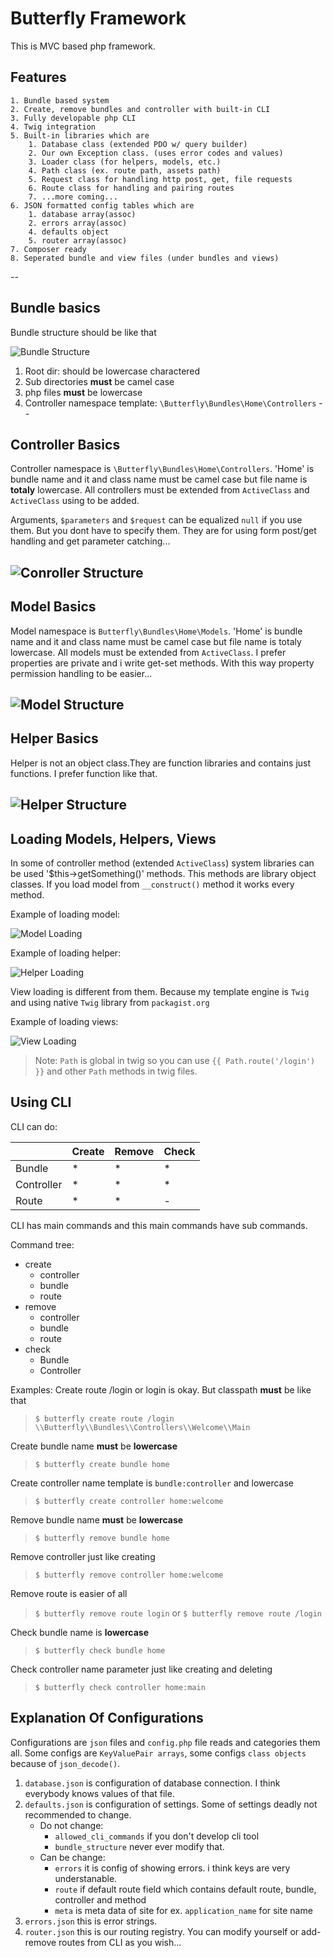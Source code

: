 # Butterfly Framework

This is MVC based php framework.

## Features

    1. Bundle based system
    2. Create, remove bundles and controller with built-in CLI
    3. Fully developable php CLI
    4. Twig integration
    5. Built-in libraries which are
        1. Database class (extended PDO w/ query builder)
        2. Our own Exception class. (uses error codes and values)
        3. Loader class (for helpers, models, etc.)
        4. Path class (ex. route path, assets path)
        5. Request class for handling http post, get, file requests
        6. Route class for handling and pairing routes
        7. ...more coming...
    6. JSON formatted config tables which are
        1. database array(assoc)
        2. errors array(assoc)
        4. defaults object
        5. router array(assoc)
    7. Composer ready
    8. Seperated bundle and view files (under bundles and views)
    
--

## Bundle basics

Bundle structure should be like that

![Bundle Structure](https://image.prntscr.com/image/jsSNKCEFT3Su915_O2lEVA.png)

1. Root dir: should be lowercase charactered
2. Sub directories **must** be camel case
3. php files **must** be lowercase
4. Controller namespace template: `\Butterfly\Bundles\Home\Controllers`
--


## Controller Basics

Controller namespace is `\Butterfly\Bundles\Home\Controllers`. 'Home' is bundle name and it and class name must be camel case but file name is **totaly** lowercase. All controllers must be extended from `ActiveClass` and `ActiveClass` using to be added.

Arguments, `$parameters` and `$request` can be equalized `null` if you use them. But you dont have to specify them. They are for using form post/get handling and get parameter catching...

![Conroller Structure](https://image.prntscr.com/image/R6ksf14XTsO5cBROLlNjew.png)
--


## Model Basics

Model namespace is `Butterfly\Bundles\Home\Models`. 'Home' is bundle name and it and class name must be camel case but file name is totaly lowercase. All models must be extended from `ActiveClass`. I prefer properties are private and i write get-set methods. With this way property permission handling to be easier...

![Model Structure](https://image.prntscr.com/image/rmozgXFWQgyFAuSdgLlDlA.png)
--


## Helper Basics

Helper is not an object class.They are function libraries and contains just functions. I prefer function like that. 

![Helper Structure](https://image.prntscr.com/image/TxQapNKGQCq1fHLCXcTI1w.png)
--

## Loading Models, Helpers, Views

In some of controller method (extended `ActiveClass`) system libraries can be used '$this->getSomething()' methods. This methods are library object classes. If you load model from 
`__construct()` method it works every method.
 
 Example of loading model:
 
 ![Model Loading](https://image.prntscr.com/image/NCfR1iMnQK6amL2ZzXYbrQ.png)
 
 Example of loading helper:
 
 ![Helper Loading](https://image.prntscr.com/image/UmIqkqVQSBySnZ0Gi3v_-A.png)
 
 View loading is different from them. Because my template engine is `Twig` and using native `Twig` library from `packagist.org`
 
 Example of loading views:
 
 ![View Loading](https://image.prntscr.com/image/XO2VZphKTo2k22BtgawSJA.png)
 
 >Note: `Path` is global in twig so you can use `{{ Path.route('/login') }}` and other `Path` methods in twig files.
 
 
 
 ## Using CLI
 
 CLI can do:
 
 
 |          | Create |   Remove   | Check |
 |----------|--------|------------|-------|
 |Bundle    |*       |*           |*      |
 |Controller|*       |*           |*      |
 |Route     |*       |*           |-      |


CLI has main commands and this main commands have sub commands.

Command tree:

- create
    - controller
    - bundle
    - route
- remove
    - controller
    - bundle
    - route
- check
    - Bundle
    - Controller
    
Examples: 
Create route  /login or login is okay. But classpath **must** be like that
> `$ butterfly create route /login \\Butterfly\\Bundles\\Controllers\\Welcome\\Main`

Create bundle  name **must** be **lowercase**
> `$ butterfly create bundle home`

Create controller  name template is `bundle:controller` and lowercase
> `$ butterfly create controller home:welcome`

Remove bundle name **must** be **lowercase**
> `$ butterfly remove bundle home`

Remove controller just like creating
> `$ butterfly remove controller home:welcome`

Remove route is easier of all
> `$ butterfly remove route login` or `$ butterfly remove route /login`

Check bundle name is **lowercase**
> `$ butterfly check bundle home`

Check controller name parameter just like creating and deleting
> `$ butterfly check controller home:main`

## Explanation Of Configurations
Configurations are `json` files and `config.php` file reads and categories them all. Some configs are `KeyValuePair arrays`, some configs `class objects` because of `json_decode()`.

1. `database.json` is configuration of database connection. I think everybody knows values of that file.
2. `defaults.json` is configuration of settings. Some of settings deadly not recommended to change. 
    - Do not change: 
        - `allowed_cli_commands` if you don't develop cli tool
        - `bundle_structure` never ever modify that.
    - Can be change: 
        - `errors` it is config of showing errors. i think keys are very understanable.
        - `route` if default route field which contains default route, bundle, controller and method
        - `meta` is meta data of site for ex. `application_name` for site name
 3. `errors.json` this is error strings.
 4. `router.json` this is our routing registry. You can modify yourself or add-remove routes from CLI as you wish...